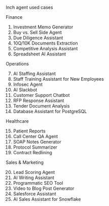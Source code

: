 
 Inch agent used cases



Finance

1. Investment Memo Generator
2. Buy vs. Sell Side Agent
3. Due Diligence Assistant
4. 10Q/10K Documents Extraction
5. Competitive Analysis Assistant
6. Spreadsheet AI Assistant

Operations

7. AI Staffing Assistant
8. Staff Training Assistant for New Employees
9. Infosec Agent
10. AI Slackbot
11. Customer Support Chatbot
12. RFP Response Assistant
13. Tender Document Analysis
14. Database Assistant for PostgreSQL

Healthcare

15. Patient Reports
16. Call Center QA Agent
17. SOAP Notes Generator
18. Protocol Summarizer
19. Contract Redlining

Sales & Marketing

20. Lead Scoring Agent
21. AI Writing Assistant
22. Programmatic SEO Tool
23. Video to Blog Post Generator
24. Salesforce Assistant
25. AI Sales Assistant for Snowflake
